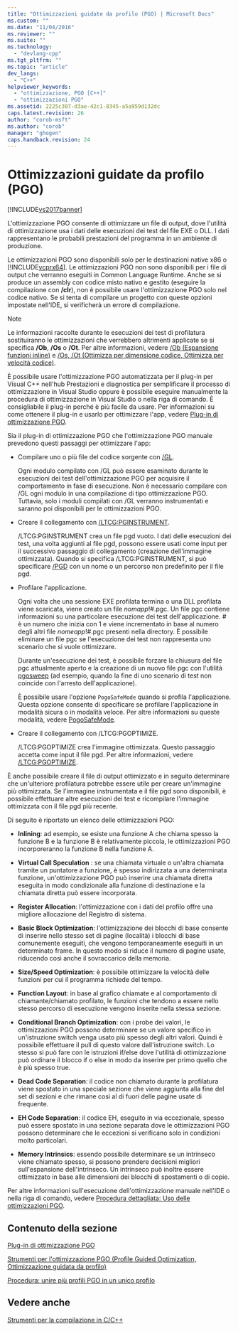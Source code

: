 ```yaml
---
title: "Ottimizzazioni guidate da profilo (PGO) | Microsoft Docs"
ms.custom: ""
ms.date: "11/04/2016"
ms.reviewer: ""
ms.suite: ""
ms.technology: 
  - "devlang-cpp"
ms.tgt_pltfrm: ""
ms.topic: "article"
dev_langs: 
  - "C++"
helpviewer_keywords: 
  - "ottimizzazione, PGO [C++]"
  - "ottimizzazioni PGO"
ms.assetid: 2225c307-d3ae-42c1-8345-a5a959d132dc
caps.latest.revision: 26
author: "corob-msft"
ms.author: "corob"
manager: "ghogen"
caps.handback.revision: 24
---
```

# Ottimizzazioni guidate da profilo (PGO)
[!INCLUDE[vs2017banner](../../assembler/inline/includes/vs2017banner.md)]

L'ottimizzazione PGO consente di ottimizzare un file di output, dove l'utilità di ottimizzazione usa i dati delle esecuzioni dei test del file EXE o DLL.  I dati rappresentano le probabili prestazioni del programma in un ambiente di produzione.  
  
 Le ottimizzazioni PGO sono disponibili solo per le destinazioni native x86 o [!INCLUDE[vcprx64](../../assembler/inline/includes/vcprx64_md.md)].  Le ottimizzazioni PGO non sono disponibili per i file di output che verranno eseguiti in Common Language Runtime.  Anche se si produce un assembly con codice misto nativo e gestito \(eseguire la compilazione con **\/clr**\), non è possibile usare l'ottimizzazione PGO solo nel codice nativo.  Se si tenta di compilare un progetto con queste opzioni impostate nell'IDE, si verificherà un errore di compilazione.  
  
> [!NOTE]
>  Le informazioni raccolte durante le esecuzioni dei test di profilatura sostituiranno le ottimizzazioni che verrebbero altrimenti applicate se si specifica **\/Ob**, **\/Os** o **\/Ot**.  Per altre informazioni, vedere [\/Ob \(Espansione funzioni inline\)](../../build/reference/ob-inline-function-expansion.md) e [\/Os, \/Ot \(Ottimizza per dimensione codice, Ottimizza per velocità codice\)](../../build/reference/os-ot-favor-small-code-favor-fast-code.md).  
  
 È possibile usare l'ottimizzazione PGO automatizzata per il plug\-in per Visual C\+\+ nell'hub Prestazioni e diagnostica per semplificare il processo di ottimizzazione in Visual Studio oppure è possibile eseguire manualmente la procedura di ottimizzazione in Visual Studio o nella riga di comando.  È consigliabile il plug\-in perché è più facile da usare.  Per informazioni su come ottenere il plug\-in e usarlo per ottimizzare l'app, vedere [Plug\-in di ottimizzazione PGO](../../build/reference/profile-guided-optimization-in-the-performance-and-diagnostics-hub.md).  
  
 Sia il plug\-in di ottimizzazione PGO che l'ottimizzazione PGO manuale prevedono questi passaggi per ottimizzare l'app:  
  
-   Compilare uno o più file del codice sorgente con [\/GL](../../build/reference/gl-whole-program-optimization.md).  
  
     Ogni modulo compilato con \/GL può essere esaminato durante le esecuzioni dei test dell'ottimizzazione PGO per acquisire il comportamento in fase di esecuzione.  Non è necessario compilare con \/GL ogni modulo in una compilazione di tipo ottimizzazione PGO.  Tuttavia, solo i moduli compilati con \/GL verranno instrumentati e saranno poi disponibili per le ottimizzazioni PGO.  
  
-   Creare il collegamento con [\/LTCG:PGINSTRUMENT](../../build/reference/ltcg-link-time-code-generation.md).  
  
     \/LTCG:PGINSTRUMENT crea un file pgd vuoto.  I dati delle esecuzioni dei test, una volta aggiunti al file pgd, possono essere usati come input per il successivo passaggio di collegamento \(creazione dell'immagine ottimizzata\).  Quando si specifica \/LTCG:PGINSTRUMENT, si può specificare [\/PGD](../../build/reference/pgd-specify-database-for-profile-guided-optimizations.md) con un nome o un percorso non predefinito per il file pgd.  
  
-   Profilare l'applicazione.  
  
     Ogni volta che una sessione EXE profilata termina o una DLL profilata viene scaricata, viene creato un file *nomapp*\!\#.pgc.  Un file pgc contiene informazioni su una particolare esecuzione dei test dell'applicazione.  \# è un numero che inizia con 1 e viene incrementato in base al numero degli altri file *nomeapp*\!\#.pgc presenti nella directory.  È possibile eliminare un file pgc se l'esecuzione dei test non rappresenta uno scenario che si vuole ottimizzare.  
  
     Durante un'esecuzione dei test, è possibile forzare la chiusura del file pgc attualmente aperto e la creazione di un nuovo file pgc con l'utilità [pgosweep](../../build/reference/pgosweep.md) \(ad esempio, quando la fine di uno scenario di test non coincide con l'arresto dell'applicazione\).  
  
     È possibile usare l'opzione `PogoSafeMode` quando si profila l'applicazione.  Questa opzione consente di specificare se profilare l'applicazione in modalità sicura o in modalità veloce.  Per altre informazioni su queste modalità, vedere [PogoSafeMode](../../build/reference/pogosafemode.md).  
  
-   Creare il collegamento con \/LTCG:PGOPTIMIZE.  
  
     \/LTCG:PGOPTIMIZE crea l'immagine ottimizzata.  Questo passaggio accetta come input il file pgd.  Per altre informazioni, vedere [\/LTCG:PGOPTIMIZE](../../build/reference/ltcg-link-time-code-generation.md).  
  
 È anche possibile creare il file di output ottimizzato e in seguito determinare che un'ulteriore profilatura potrebbe essere utile per creare un'immagine più ottimizzata.  Se l'immagine instrumentata e il file pgd sono disponibili, è possibile effettuare altre esecuzioni dei test e ricompilare l'immagine ottimizzata con il file pgd più recente.  
  
 Di seguito è riportato un elenco delle ottimizzazioni PGO:  
  
-   **Inlining**: ad esempio, se esiste una funzione A che chiama spesso la funzione B e la funzione B è relativamente piccola, le ottimizzazioni PGO incorporeranno la funzione B nella funzione A.  
  
-   **Virtual Call Speculation** : se una chiamata virtuale o un'altra chiamata tramite un puntatore a funzione, è spesso indirizzata a una determinata funzione, un'ottimizzazione PGO può inserire una chiamata diretta eseguita in modo condizionale alla funzione di destinazione e la chiamata diretta può essere incorporata.  
  
-   **Register Allocation**: l'ottimizzazione con i dati del profilo offre una migliore allocazione del Registro di sistema.  
  
-   **Basic Block Optimization**: l'ottimizzazione dei blocchi di base consente di inserire nello stesso set di pagine \(località\) i blocchi di base comunemente eseguiti, che vengono temporaneamente eseguiti in un determinato frame.  In questo modo si riduce il numero di pagine usate, riducendo così anche il sovraccarico della memoria.  
  
-   **Size\/Speed Optimization**: è possibile ottimizzare la velocità delle funzioni per cui il programma richiede del tempo.  
  
-   **Function Layout**: in base al grafico chiamate e al comportamento di chiamante\/chiamato profilato, le funzioni che tendono a essere nello stesso percorso di esecuzione vengono inserite nella stessa sezione.  
  
-   **Conditional Branch Optimization**: con i probe dei valori, le ottimizzazioni PGO possono determinare se un valore specifico in un'istruzione switch venga usato più spesso degli altri valori.  Quindi è possibile effettuare il pull di questo valore dall'istruzione switch.  Lo stesso si può fare con le istruzioni if\/else dove l'utilità di ottimizzazione può ordinare il blocco if o else in modo da inserire per primo quello che è più spesso true.  
  
-   **Dead Code Separation**: il codice non chiamato durante la profilatura viene spostato in una speciale sezione che viene aggiunta alla fine del set di sezioni  e che rimane così al di fuori delle pagine usate di frequente.  
  
-   **EH Code Separation**: il codice EH, eseguito in via eccezionale, spesso può essere spostato in una sezione separata dove le ottimizzazioni PGO possono determinare che le eccezioni si verificano solo in condizioni molto particolari.  
  
-   **Memory Intrinsics**: essendo possibile determinare se un intrinseco viene chiamato spesso, si possono prendere decisioni migliori sull'espansione dell'intrinseco.  Un intrinseco può inoltre essere ottimizzato in base alle dimensioni dei blocchi di spostamenti o di copie.  
  
 Per altre informazioni sull'esecuzione dell'ottimizzazione manuale nell'IDE o nella riga di comando, vedere [Procedura dettagliata: Uso delle ottimizzazioni PGO](http://msdn.microsoft.com/it-it/6e36421b-ec8c-4626-9c29-fa5ffb6f27f8).  
  
## Contenuto della sezione  
 [Plug\-in di ottimizzazione PGO](../../build/reference/profile-guided-optimization-in-the-performance-and-diagnostics-hub.md)  
  
 [Strumenti per l'ottimizzazione PGO \(Profile Guided Optimization, Ottimizzazione guidata da profilo\)](../../build/reference/tools-for-manual-profile-guided-optimization.md)  
  
 [Procedura: unire più profili PGO in un unico profilo](../../build/reference/how-to-merge-multiple-pgo-profiles-into-a-single-profile.md)  
  
## Vedere anche  
 [Strumenti per la compilazione in C\/C\+\+](../../build/reference/c-cpp-build-tools.md)